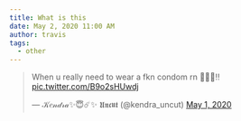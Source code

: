 ```yaml
---
title: What is this
date: May 2, 2020 11:00 AM
author: travis
tags:
  - other
---
```

<blockquote class="twitter-tweet"><p lang="en" dir="ltr">When u really need to wear a fkn condom rn 🤦‍♀️🤬‼️ <a href="https://t.co/B9o2sHUwdj">pic.twitter.com/B9o2sHUwdj</a></p>&mdash; 𝒦𝑒𝓃𝒹𝓇𝒶✨😇☄️✨ 𝖀𝖓𝖈𝖚𝖙 (@kendra_uncut) <a href="https://twitter.com/kendra_uncut/status/1256301654028230657?ref_src=twsrc%5Etfw">May 1, 2020</a></blockquote> <script async src="https://platform.twitter.com/widgets.js" charset="utf-8"></script>
